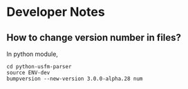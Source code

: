 # Developer Notes

## How to change version number in files?

In python module,
```
cd python-usfm-parser
source ENV-dev
bumpversion --new-version 3.0.0-alpha.28 num
```